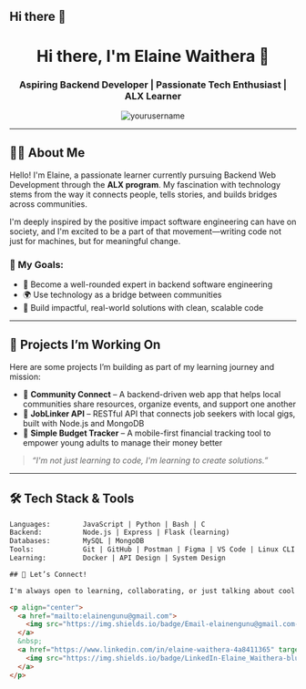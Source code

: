 ## Hi there 👋
<!-- PROFILE HEADER -->
<h1 align="center">Hi there, I'm Elaine Waithera 👋</h1>
<h3 align="center">Aspiring Backend Developer | Passionate Tech Enthusiast | ALX Learner</h3>

<p align="center">
  <img src="https://komarev.com/ghpvc/?username=yourusername&label=Profile%20views&color=0e75b6&style=flat" alt="yourusername" />
</p>

---

<!-- ABOUT ME -->
## 🙋‍♀️ About Me

Hello! I'm Elaine, a passionate learner currently pursuing Backend Web Development through the **ALX program**. My fascination with technology stems from the way it connects people, tells stories, and builds bridges across communities.

I'm deeply inspired by the positive impact software engineering can have on society, and I'm excited to be a part of that movement—writing code not just for machines, but for meaningful change.

### 🌟 My Goals:
- 🧠 Become a well-rounded expert in backend software engineering
- 🌍 Use technology as a bridge between communities
- 🚀 Build impactful, real-world solutions with clean, scalable code

---

<!-- PROJECTS -->
## 🚧 Projects I’m Working On

Here are some projects I’m building as part of my learning journey and mission:

- 🔗 **Community Connect** – A backend-driven web app that helps local communities share resources, organize events, and support one another
- 💼 **JobLinker API** – RESTful API that connects job seekers with local gigs, built with Node.js and MongoDB
- 📱 **Simple Budget Tracker** – A mobile-first financial tracking tool to empower young adults to manage their money better

> _“I'm not just learning to code, I'm learning to create solutions.”_

---

<!-- SKILLS -->
## 🛠️ Tech Stack & Tools

```html
Languages:        JavaScript | Python | Bash | C  
Backend:          Node.js | Express | Flask (learning)
Databases:        MySQL | MongoDB
Tools:            Git | GitHub | Postman | Figma | VS Code | Linux CLI
Learning:         Docker | API Design | System Design

## 🤝 Let’s Connect!

I'm always open to learning, collaborating, or just talking about cool tech ideas!

<p align="center">
  <a href="mailto:elainengunu@gmail.com">
    <img src="https://img.shields.io/badge/Email-elainengunu@gmail.com-D14836?style=for-the-badge&logo=gmail&logoColor=white" />
  </a>
  &nbsp;
  <a href="https://www.linkedin.com/in/elaine-waithera-4a8411365" target="_blank">
    <img src="https://img.shields.io/badge/LinkedIn-Elaine_Waithera-blue?style=for-the-badge&logo=linkedin" />
  </a>
</p>

